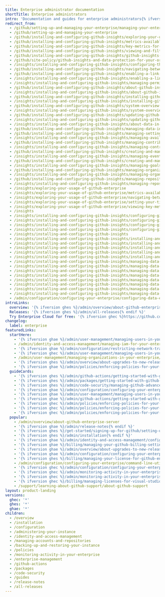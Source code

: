 ```yaml
---
title: Enterprise administrator documentation
shortTitle: Enterprise administrators
intro: 'Documentation and guides for enterprise administrators{% ifversion ghes %}, system administrators,{% endif %} and security specialists who {% ifversion ghes %}deploy, {% endif %}configure{% ifversion ghes %},{% endif %} and manage {% data variables.product.product_name %}.'
redirect_from:
  - /github/setting-up-and-managing-your-enterprise/managing-your-enterprise-account
  - /github/setting-up-and-managing-your-enterprise
  - /github/installing-and-configuring-github-insights/exploring-your-usage-of-github-enterprise
  - /github/installing-and-configuring-github-insights/metrics-available-with-github-insights
  - /github/installing-and-configuring-github-insights/key-metrics-for-collaboration-in-pull-requests
  - /github/installing-and-configuring-github-insights/viewing-and-filtering-key-metrics-and-reports
  - /github/installing-and-configuring-github-insights/github-insights-and-data-protection-for-your-organization
  - /github/site-policy/github-insights-and-data-protection-for-your-organization
  - /insights/installing-and-configuring-github-insights/configuring-the-connection-between-github-insights-and-github-enterprise
  - /github/installing-and-configuring-github-insights/navigating-between-github-insights-and-github-enterprise
  - /github/installing-and-configuring-github-insights/enabling-a-link-between-github-insights-and-github-enterprise
  - /insights/installing-and-configuring-github-insights/enabling-a-link-between-github-insights-and-github-enterprise
  - /insights/installing-and-configuring-github-insights/managing-permissions-in-github-insights
  - /github/installing-and-configuring-github-insights/about-github-insights
  - /insights/installing-and-configuring-github-insights/about-github-insights
  - /github/installing-and-configuring-github-insights/installing-github-insights
  - /insights/installing-and-configuring-github-insights/installing-github-insights
  - /github/installing-and-configuring-github-insights/system-overview-for-github-insights
  - /insights/installing-and-configuring-github-insights/system-overview-for-github-insights
  - /github/installing-and-configuring-github-insights/updating-github-insights
  - /insights/installing-and-configuring-github-insights/updating-github-insights
  - /insights/installing-and-configuring-github-insights/about-data-in-github-insights
  - /github/installing-and-configuring-github-insights/managing-data-in-github-insights
  - /github/installing-and-configuring-github-insights/managing-settings-in-github-insights
  - /insights/installing-and-configuring-github-insights/managing-available-metrics-and-reports
  - /github/installing-and-configuring-github-insights/managing-contributors-and-teams
  - /insights/installing-and-configuring-github-insights/managing-contributors-and-teams
  - /github/installing-and-configuring-github-insights/creating-and-managing-events
  - /insights/installing-and-configuring-github-insights/managing-events
  - /github/installing-and-configuring-github-insights/creating-and-managing-goals
  - /insights/installing-and-configuring-github-insights/managing-goals
  - /github/installing-and-configuring-github-insights/managing-organizations
  - /insights/installing-and-configuring-github-insights/managing-organizations
  - /github/installing-and-configuring-github-insights/managing-repositories
  - /insights/installing-and-configuring-github-insights/managing-repositories
  - /insights/exploring-your-usage-of-github-enterprise
  - /insights/exploring-your-usage-of-github-enterprise/metrics-available-with-github-insights
  - /insights/exploring-your-usage-of-github-enterprise/navigating-between-github-enterprise-and-github-insights
  - /insights/exploring-your-usage-of-github-enterprise/setting-your-timezone-for-github-insights
  - /insights/exploring-your-usage-of-github-enterprise/viewing-key-metrics-and-reports
  - /insights
  - /insights/installing-and-configuring-github-insights/configuring-github-insights/configuring-the-connection-between-github-insights-and-github-enterprise
  - /insights/installing-and-configuring-github-insights/configuring-github-insights/enabling-a-link-between-github-insights-and-github-enterprise
  - /insights/installing-and-configuring-github-insights/configuring-github-insights
  - /insights/installing-and-configuring-github-insights/configuring-github-insights/managing-permissions-in-github-insights
  - /insights/installing-and-configuring-github-insights
  - /insights/installing-and-configuring-github-insights/installing-and-updating-github-insights/about-github-insights
  - /insights/installing-and-configuring-github-insights/installing-and-updating-github-insights
  - /insights/installing-and-configuring-github-insights/installing-and-updating-github-insights/installing-github-insights
  - /insights/installing-and-configuring-github-insights/installing-and-updating-github-insights/system-overview-for-github-insights
  - /insights/installing-and-configuring-github-insights/installing-and-updating-github-insights/updating-github-insights
  - /insights/installing-and-configuring-github-insights/managing-data-in-github-insights/about-data-in-github-insights
  - /insights/installing-and-configuring-github-insights/managing-data-in-github-insights
  - /insights/installing-and-configuring-github-insights/managing-data-in-github-insights/managing-available-metrics-and-reports
  - /insights/installing-and-configuring-github-insights/managing-data-in-github-insights/managing-contributors-and-teams
  - /insights/installing-and-configuring-github-insights/managing-data-in-github-insights/managing-events
  - /insights/installing-and-configuring-github-insights/managing-data-in-github-insights/managing-goals
  - /insights/installing-and-configuring-github-insights/managing-data-in-github-insights/managing-organizations
  - /insights/installing-and-configuring-github-insights/managing-data-in-github-insights/managing-repositories
  - /admin/configuration/configuring-your-enterprise/configuring-data-encryption-for-your-enterprise
introLinks:
  overview: '{% ifversion ghes %}/admin/overview/about-github-enterprise-server{% elsif ghae %}/admin/overview/about-github-ae{% elsif ghec %}/admin/overview/about-github-enterprise-cloud{% endif %}'
  Releases: '{% ifversion ghes %}/admin/all-releases{% endif %}'
  Try Enterprise Cloud for free: '{% ifversion ghec %}https://github.com/account/enterprises/new{% endif %}'
changelog:
  label: enterprise
featuredLinks:
  startHere:
    - '{% ifversion ghae %}/admin/user-management/managing-users-in-your-enterprise/auditing-users-across-your-enterprise{% endif %}'
    - /admin/identity-and-access-management/managing-iam-for-your-enterprise/about-authentication-for-your-enterprise
    - '{% ifversion ghae %}/admin/configuration/restricting-network-traffic-to-your-enterprise-with-an-ip-allow-list{% endif %}'
    - '{% ifversion ghec %}/admin/user-management/managing-users-in-your-enterprise/roles-in-an-enterprise{% endif %}'
    - /admin/user-management/managing-organizations-in-your-enterprise/best-practices-for-structuring-organizations-in-your-enterprise
    - '{% ifversion ghes %}/admin/overview/about-upgrades-to-new-releases{% endif %}'
    - '{% ifversion ghae %}/admin/policies/enforcing-policies-for-your-enterprise/about-enterprise-policies{% endif %}'
  guideCards:
    - '{% ifversion ghes %}/admin/github-actions/getting-started-with-github-actions-for-your-enterprise/getting-started-with-github-actions-for-github-enterprise-server{% endif %}'
    - '{% ifversion ghes %}/admin/packages/getting-started-with-github-packages-for-your-enterprise{% endif %}'
    - '{% ifversion ghes %}/admin/code-security/managing-github-advanced-security-for-your-enterprise{% endif %}'
    - '{% ifversion ghae %}/admin/configuration/configuring-your-enterprise/initializing-github-ae{% endif %}'
    - '{% ifversion ghae %}/admin/user-management/managing-users-in-your-enterprise/customizing-user-messages-for-your-enterprise{% endif %}'
    - '{% ifversion ghae %}/admin/github-actions/getting-started-with-github-actions-for-your-enterprise/getting-started-with-github-actions-for-github-ae{% endif %}'
    - '{% ifversion ghec %}/admin/policies/enforcing-policies-for-your-enterprise/enforcing-policies-for-github-actions-in-your-enterprise{% endif %}'
    - '{% ifversion ghec %}/admin/policies/enforcing-policies-for-your-enterprise/enforcing-policies-for-code-security-and-analysis-for-your-enterprise{% endif %}'
    - '{% ifversion ghec %}/admin/policies/enforcing-policies-for-your-enterprise/enforcing-repository-management-policies-in-your-enterprise{% endif %}'
  popular:
    - /admin/overview/about-github-enterprise-server
    - '{% ifversion ghae %}/admin/release-notes{% endif %}'
    - '{% ifversion ghes %}/get-started/signing-up-for-github/setting-up-a-trial-of-github-enterprise-server{% endif %}'
    - '{% ifversion ghes %}/admin/installation{% endif %}'
    - '{% ifversion ghae %}/admin/identity-and-access-management/configuring-authentication-and-provisioning-for-your-enterprise-using-azure-ad{% endif %}'
    - '{% ifversion ghae %}/billing/managing-your-github-billing-settings/about-billing-for-your-enterprise{% endif %}'
    - '{% ifversion ghae %}/admin/overview/about-upgrades-to-new-releases{% endif %}'
    - '{% ifversion ghae %}/admin/configuration/configuring-your-enterprise/deploying-github-ae{% endif %}'
    - '{% ifversion ghes %}/billing/managing-your-license-for-github-enterprise{% endif %}'
    - /admin/configuration/configuring-your-enterprise/command-line-utilities
    - '{% ifversion ghec %}/admin/configuration/configuring-your-enterprise/verifying-or-approving-a-domain-for-your-enterprise{% endif %}'
    - '{% ifversion ghec %}/admin/monitoring-activity-in-your-enterprise/reviewing-audit-logs-for-your-enterprise/about-the-audit-log-for-your-enterprise{% endif %}'
    - '{% ifversion ghec %}/admin/monitoring-activity-in-your-enterprise/exploring-user-activity/managing-global-webhooks{% endif %}'
    - '{% ifversion ghec %}/billing/managing-licenses-for-visual-studio-subscriptions-with-github-enterprise/setting-up-visual-studio-subscriptions-with-github-enterprise{% endif %}'
    - /support/learning-about-github-support/about-github-support
layout: product-landing
versions:
  ghec: '*'
  ghes: '*'
  ghae: '*'
children:
  - /overview
  - /installation
  - /configuration
  - /administering-your-instance
  - /identity-and-access-management
  - /managing-accounts-and-repositories
  - /backing-up-and-restoring-your-instance
  - /policies
  - /monitoring-activity-in-your-enterprise
  - /enterprise-management
  - /github-actions
  - /packages
  - /code-security
  - /guides
  - /release-notes
  - /all-releases
---
```

